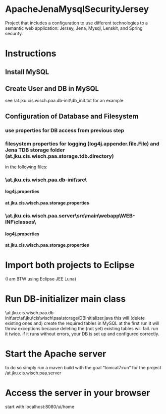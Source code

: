 # ApacheJenaMysqlSecurityJersey
Project that includes a configuration to use different technologies to a semantic web application: Jersey, Jena, Mysql, Lenskit, and Spring security.

# Instructions 

## Install MySQL
##	Create User and DB in MySQL
see \at.jku.cis.wisch.paa.db-init\db_init.txt for an example
##	Configuration of Database and Filesystem
###	use properties for DB access from previous step
###	filesystem properties for logging (log4j.appender.file.File) and Jena TDB storage folder (at.jku.cis.wisch.paa.storage.tdb.directory)
in the following files:
###	\at.jku.cis.wisch.paa.db-init\src\
####	log4j.properties
####	at.jku.cis.wisch.paa.storage.properties
###	\at.jku.cis.wisch.paa.server\src\main\webapp\WEB-INF\classes\
####	log4j.properties
####	at.jku.cis.wisch.paa.storage.properties
#	Import both projects to Eclipse
(I am BTW using Eclipse JEE Luna)
#	Run DB-initializer main class
\at.jku.cis.wisch.paa.db-init\src\at\jku\cis\wisch\paa\storage\DBInitializer.java
this will (delete existing ones and) create the required tables in MySQL
at the first run it will throw exceptions because deleting the (not yet) existing tables will fail. run it twice. if it runs without errors, your DB is set up and configured correctly.
#	Start the Apache server
to do so simply run a maven build with the goal “tomcat7:run” for the project /at.jku.cis.wisch.paa.server
#	Access the server in your browser
start with localhost:8080/ui/home
